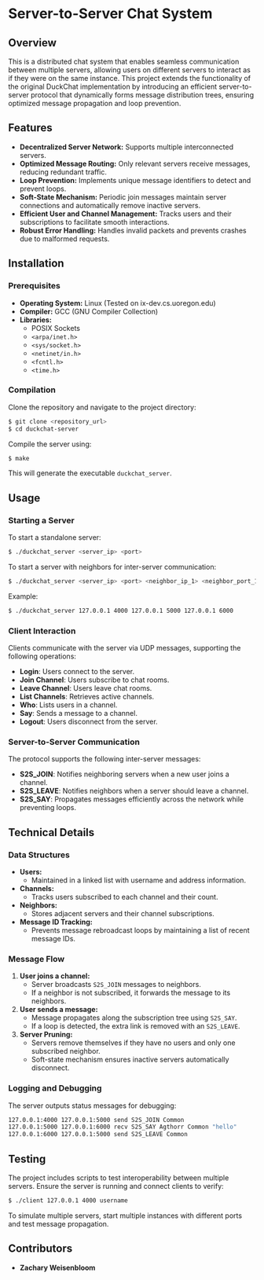 # Server-to-Server Chat System

## Overview
This is a distributed chat system that enables seamless communication between multiple servers, allowing users on different servers to interact as if they were on the same instance. This project extends the functionality of the original DuckChat implementation by introducing an efficient server-to-server protocol that dynamically forms message distribution trees, ensuring optimized message propagation and loop prevention.

## Features
- **Decentralized Server Network:** Supports multiple interconnected servers.
- **Optimized Message Routing:** Only relevant servers receive messages, reducing redundant traffic.
- **Loop Prevention:** Implements unique message identifiers to detect and prevent loops.
- **Soft-State Mechanism:** Periodic join messages maintain server connections and automatically remove inactive servers.
- **Efficient User and Channel Management:** Tracks users and their subscriptions to facilitate smooth interactions.
- **Robust Error Handling:** Handles invalid packets and prevents crashes due to malformed requests.

## Installation
### Prerequisites
- **Operating System:** Linux (Tested on ix-dev.cs.uoregon.edu)
- **Compiler:** GCC (GNU Compiler Collection)
- **Libraries:**
  - POSIX Sockets
  - `<arpa/inet.h>`
  - `<sys/socket.h>`
  - `<netinet/in.h>`
  - `<fcntl.h>`
  - `<time.h>`

### Compilation
Clone the repository and navigate to the project directory:
```sh
$ git clone <repository_url>
$ cd duckchat-server
```
Compile the server using:
```sh
$ make
```
This will generate the executable `duckchat_server`.

## Usage
### Starting a Server
To start a standalone server:
```sh
$ ./duckchat_server <server_ip> <port>
```
To start a server with neighbors for inter-server communication:
```sh
$ ./duckchat_server <server_ip> <port> <neighbor_ip_1> <neighbor_port_1> <neighbor_ip_2> <neighbor_port_2> ...
```
Example:
```sh
$ ./duckchat_server 127.0.0.1 4000 127.0.0.1 5000 127.0.0.1 6000
```

### Client Interaction
Clients communicate with the server via UDP messages, supporting the following operations:
- **Login**: Users connect to the server.
- **Join Channel**: Users subscribe to chat rooms.
- **Leave Channel**: Users leave chat rooms.
- **List Channels**: Retrieves active channels.
- **Who**: Lists users in a channel.
- **Say**: Sends a message to a channel.
- **Logout**: Users disconnect from the server.

### Server-to-Server Communication
The protocol supports the following inter-server messages:
- **S2S_JOIN**: Notifies neighboring servers when a new user joins a channel.
- **S2S_LEAVE**: Notifies neighbors when a server should leave a channel.
- **S2S_SAY**: Propagates messages efficiently across the network while preventing loops.

## Technical Details
### Data Structures
- **Users:**
  - Maintained in a linked list with username and address information.
- **Channels:**
  - Tracks users subscribed to each channel and their count.
- **Neighbors:**
  - Stores adjacent servers and their channel subscriptions.
- **Message ID Tracking:**
  - Prevents message rebroadcast loops by maintaining a list of recent message IDs.

### Message Flow
1. **User joins a channel:**
   - Server broadcasts `S2S_JOIN` messages to neighbors.
   - If a neighbor is not subscribed, it forwards the message to its neighbors.
2. **User sends a message:**
   - Message propagates along the subscription tree using `S2S_SAY`.
   - If a loop is detected, the extra link is removed with an `S2S_LEAVE`.
3. **Server Pruning:**
   - Servers remove themselves if they have no users and only one subscribed neighbor.
   - Soft-state mechanism ensures inactive servers automatically disconnect.

### Logging and Debugging
The server outputs status messages for debugging:
```sh
127.0.0.1:4000 127.0.0.1:5000 send S2S_JOIN Common
127.0.0.1:5000 127.0.0.1:6000 recv S2S_SAY Agthorr Common "hello"
127.0.0.1:6000 127.0.0.1:5000 send S2S_LEAVE Common
```

## Testing
The project includes scripts to test interoperability between multiple servers. Ensure the server is running and connect clients to verify:
```sh
$ ./client 127.0.0.1 4000 username
```
To simulate multiple servers, start multiple instances with different ports and test message propagation.

## Contributors
- **Zachary Weisenbloom**



